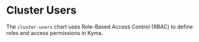 # Cluster Users

The `cluster-users` chart uses Role-Based Access Control (RBAC) to define roles and access permissions in Kyma.
